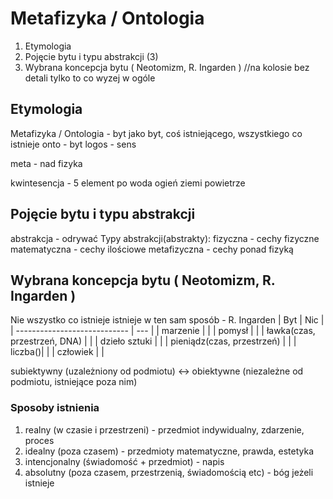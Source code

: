 # Metafizyka / Ontologia
1. Etymologia
2. Pojęcie bytu i typu abstrakcji (3)
3. Wybrana koncepcja bytu ( Neotomizm, R. Ingarden )
//na kolosie bez detali tylko to co wyzej w ogóle

## Etymologia
Metafizyka / Ontologia - byt jako byt, coś istniejącego, wszystkiego co istnieje
onto - byt
logos - sens

meta - nad
fizyka

kwintesencja - 5 element po woda ogień ziemi powietrze


## Pojęcie bytu i typu abstrakcji

abstrakcja - odrywać
Typy abstrakcji(abstrakty):
fizyczna - cechy fizyczne
matematyczna - cechy ilościowe
metafizyczna - cechy ponad fizyką


## Wybrana koncepcja bytu ( Neotomizm, R. Ingarden )

Nie wszystko co istnieje istnieje w ten sam sposób - R. Ingarden 
| Byt                          | Nic |
| ---------------------------- | --- |
| marzenie                     |     |
| pomysł                       |     |
| ławka(czas, przestrzeń, DNA) |     |
| dzieło sztuki                |     |
| pieniądz(czas, przestrzeń)   |     |
| liczba()|     |
| człowiek                     |     |



subiektywny (uzależniony od podmiotu) <-> obiektywne (niezależne od podmiotu, istniejące poza nim)

### Sposoby istnienia
1. realny (w czasie i przestrzeni) - przedmiot indywidualny, zdarzenie, proces
2. idealny (poza czasem) - przedmioty matematyczne, prawda, estetyka
3. intencjonalny (świadomość + przedmiot) - napis
4. absolutny (poza czasem, przestrzenią, świadomością etc) - bóg jeżeli istnieje

